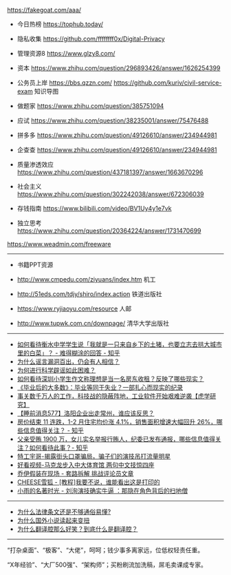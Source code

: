 https://fakegoat.com/aaa/

* 今日热榜 https://tophub.today/

* 隐私收集 https://github.com/ffffffff0x/Digital-Privacy

* 管理资源8 https://www.glzy8.com/ 

* 资本 https://www.zhihu.com/question/296893426/answer/1626254399

* 公务员上岸 https://bbs.qzzn.com/ https://github.com/kuriv/civil-service-exam 知识导图

* 做题家 https://www.zhihu.com/question/385751094

* 应试 https://www.zhihu.com/question/38235001/answer/75476488

* 拼多多 https://www.zhihu.com/question/49126610/answer/234944981

* 企查查 https://www.zhihu.com/question/49126610/answer/234944981

* 质量渗透效应 https://www.zhihu.com/question/437181397/answer/1663670296

* 社会主义  https://www.zhihu.com/question/302242038/answer/672306039

* 存钱指南  https://www.bilibili.com/video/BV1Uy4y1e7vk

* 独立思考 https://www.zhihu.com/question/20364224/answer/1731470699

https://www.weadmin.com/freeware

---

* 书籍PPT资源

* http://www.cmpedu.com/ziyuans/index.htm 机工
* http://51eds.com/tdjy/shiro/index.action 铁道出版社
* https://www.ryjiaoyu.com/resource 人邮
* http://www.tupwk.com.cn/downpage/ 清华大学出版社

---

* [如何看待衡水中学学生说「我就是一只来自乡下的土猪，也要立志去拱大城市里的白菜」？ - 难得糊涂的回答 - 知乎](https://www.zhihu.com/question/462345321/answer/1916832062)
* [为什么谣言漏洞百出，仍会有人相信？](https://www.zhihu.com/question/421213801/answer/1657958120)
* [为何进行科学辟谣如此困难？](https://www.zhihu.com/question/284455334/answer/471332341)
* [如何看待深圳小学生作文称理想是当一名房东收租？反映了哪些现实？](https://www.zhihu.com/question/439658655)
* [《毕业后的大多数》：毕业等同于失业？一部扎心而现实的纪录](https://www.bilibili.com/video/BV1ML411m76m)
* [事关数千万人的工作，科技战的隐蔽阵地，工业软件开始艰难逆袭【虎学研究】](https://www.bilibili.com/video/BV1Ma4y1T79K)
* [【睡前消息577】洛阳企业出走常州，谁应该反思？](https://www.bilibili.com/video/BV1nM411L7Ff)
* [房价结束 11 连跌，1-2 月住宅均价涨 4.1%，销售面积增速大幅回升 26%，哪些信息值得关注？ - 知乎](https://www.zhihu.com/question/589762433)
* [父亲受贿 1900 万，女儿实名举报行贿人，纪委已发布通报，哪些信息值得关注？如何看待此事？- 知乎](https://www.zhihu.com/question/594000010)
* [特工宇哥-揭露街头口罩骗局，骗子们的演技吊打流量明星](https://www.bilibili.com/video/BV16g4y1M7ce)
* [好看视频-马克龙步入中大体育馆 两句中文技惊四座](https://haokan.baidu.com/v?vid=17109160993171207724&backflow=1&pd=d_push&pagepd=d_push)
* [乔伊假装在现场 - 套路拆解 挑战评论员文章](https://www.bilibili.com/video/BV1s84y1T7Qh)
* [CHEESE雪狐 - [教程]我要不说，谁能看出这是打印的](https://www.bilibili.com/video/BV1Rg4y1s7Jd/)
* [小雨的名著时光 - 刘洵演技确实牛逼 ：那隐在角色背后的扫地僧](https://www.bilibili.com/video/BV1ka4y1T75q)

---

* [为什么法律条文还是不够通俗易懂?](https://iask.sina.com.cn/b/2651309.html)
* [为什么国外小说读起来变扭](https://wenku.baidu.com/view/34ae779c6bec0975f465e2f3.html)
* [为什么翻译腔那么好笑？到底什么是翻译腔？](http://fanyi-app.baidu.com/static/passage/2020-01/2020-01-25/003/)

---

“打杂桌面”、“极客”、“大佬”，呵呵；钱少事多离家远，位低权轻责任重。

“X年经验”、“大厂500强”、“架构师”；买粉刷流加洗稿，屌毛卖课成专家。
